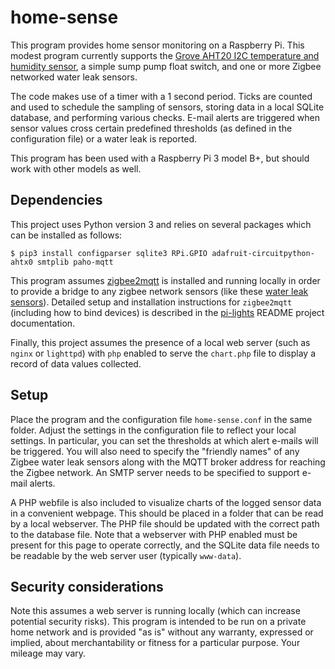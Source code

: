 # home-sense

This program provides home sensor monitoring on a Raspberry Pi. This modest program currently supports the [Grove AHT20 I2C
temperature and humidity sensor](https://www.seeedstudio.com/Grove-AHT20-I2C-Industrial-grade-temperature-and-humidity-sensor-p-4497.html),
a simple sump pump float switch, and one or more Zigbee networked water leak sensors.

The code makes use of a timer with a 1 second period. Ticks are counted and used 
to schedule the sampling of sensors, storing data in a local SQLite database,
and performing various checks. E-mail alerts are triggered when sensor values cross certain
predefined thresholds (as defined in the configuration file) or a water leak is reported.

This program has been used with a Raspberry Pi 3 model B+, but should work with other models as well.

## Dependencies

This project uses Python version 3 and relies on several packages which can be installed as follows:
```
$ pip3 install configparser sqlite3 RPi.GPIO adafruit-circuitpython-ahtx0 smtplib paho-mqtt
```
This program assumes [zigbee2mqtt]() is installed and running locally in order to provide 
a bridge to any zigbee network sensors (like these [water leak sensors](https://www.zigbee2mqtt.io/devices/LS21001.html)).
Detailed setup and installation instructions for `zigbee2mqtt` (including how to bind devices)
is described in the [pi-lights](https://github.com/dschuurman/pi-lights) README project documentation.

Finally, this project assumes the presence of a local web server (such as `nginx` or `lighttpd`)
with `php` enabled to serve the `chart.php` file to display a record of data values collected.

## Setup

Place the program and the configuration file `home-sense.conf`
in the same folder. Adjust the settings in the configuration file to reflect your local settings.
In particular, you can set the thresholds at which alert e-mails will be triggered.
You will also need to specify the "friendly names" of any Zigbee water
leak sensors along with the MQTT broker address for reaching the
Zigbee network. An SMTP server needs to be specified to support e-mail alerts.

A PHP webfile is also included to visualize charts of the logged sensor data
in a convenient webpage. This should be placed in a folder that can
be read by a local webserver. The PHP file should be updated with the correct path to the database file.
Note that a webserver with PHP enabled must be present for this page to operate correctly,
and the SQLite data file needs to be readable by the web server user (typically `www-data`).

## Security considerations

Note this assumes a web server is running locally (which can increase potential security risks).
This program is intended to be run on a private home network and is provided "as is" without any warranty, 
expressed or implied, about merchantability or fitness for a particular purpose. Your mileage may vary.